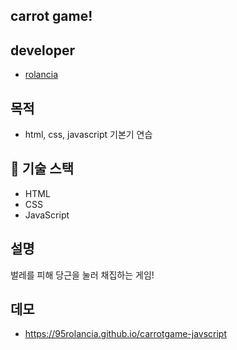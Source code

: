 ## carrot game!

## developer

- [rolancia](https://github.com/95rolancia)

## 목적

- html, css, javascript 기본기 연습

## 🏅 기술 스택

- HTML
- CSS
- JavaScript

## 설명
벌레를 피해 당근을 눌러 채집하는 게임!

## 데모

- https://95rolancia.github.io/carrotgame-javscript
